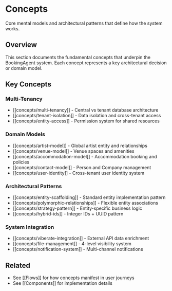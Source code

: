 # Concepts

Core mental models and architectural patterns that define how the system works.

## Overview

This section documents the fundamental concepts that underpin the BookingAgent system. Each concept represents a key architectural decision or domain model.

## Key Concepts

### Multi-Tenancy

- [[concepts/multi-tenancy]] - Central vs tenant database architecture
- [[concepts/tenant-isolation]] - Data isolation and cross-tenant access
- [[concepts/entity-access]] - Permission system for shared resources

### Domain Models

- [[concepts/artist-model]] - Global artist entity and relationships
- [[concepts/venue-model]] - Venue spaces and amenities
- [[concepts/accommodation-model]] - Accommodation booking and policies
- [[concepts/contact-model]] - Person and Company management
- [[concepts/user-identity]] - Cross-tenant user identity system

### Architectural Patterns

- [[concepts/entity-scaffolding]] - Standard entity implementation pattern
- [[concepts/polymorphic-relationships]] - Flexible entity associations
- [[concepts/strategy-pattern]] - Entity-specific business logic
- [[concepts/hybrid-ids]] - Integer IDs + UUID pattern

### System Integration

- [[concepts/viberate-integration]] - External API data enrichment
- [[concepts/file-management]] - 4-level visibility system
- [[concepts/notification-system]] - Multi-channel notifications

## Related

- See [[Flows]] for how concepts manifest in user journeys
- See [[Components]] for implementation details
